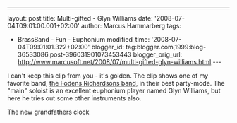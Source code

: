 ---
layout: post
title: Multi-gifted - Glyn Williams
date: '2008-07-04T09:01:00.001+02:00'
author: Marcus Hammarberg
tags:
  - BrassBand - Fun - Euphonium
modified_time: '2008-07-04T09:01:01.322+02:00'
blogger_id: tag:blogger.com,1999:blog-36533086.post-396031901073453443
blogger_orig_url: http://www.marcusoft.net/2008/07/multi-gifted-glyn-williams.html ---

I can't keep this clip from you - it's golden. The clip shows one of my
favorite band,
<a href="http://www.fodensband.co.uk/" target="_blank">the Fodens
Richardsons band</a>, in their best party-mode. The "main" soloist is an
excellent euphonium player named Glyn Williams, but here he tries out
some other instruments also.

<div
id="scid:5737277B-5D6D-4f48-ABFC-DD9C333F4C5D:c212ab08-cca6-4129-ac07-42a9e330096a"
class="wlWriterSmartContent"
style="padding-right: 0px; display: inline; padding-left: 0px; float: none; padding-bottom: 0px; margin: 0px; padding-top: 0px">

<div>

</div>

The new grandfathers clock

</div>
